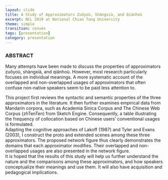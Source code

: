 ```yaml
---
layout: slide
title: A Study of Approximators Zuǒyoù, Shàngxià, and Qiánhoù
excerpt: NCL 2019 at National Chiao Tung University
theme: simple
transition: convex
tags: [presentation]
category: presentation
---
```

<section data-markdown>


### ABSTRACT
Many attempts have been made to discuss the properties of approximators zuǒyoù,
shàngxià, and qiánhoù. However, most research particularly focuses on individual
meanings. A more systematic account of the overlapped and non-overlapped usages of
approximators that often confuse non-native speakers seem to be paid less attention to.

</section>

<section data-markdown>
This project first reviews the syntactic and semantic properties of the three approximators
in the literature. It then further examines empirical data from Mandarin corpora, such as
Academia Sinica Corpus and The Chinese Web Corpus (zhTenTen) from Sketch Engine.
Consequently, a table illustrating the frequency of collocation based on Chinese users’
conventional usages is formulated.

</section>

<section data-markdown>
Adapting the cognitive approaches of Lakoff (1987)
and Tyler and Evans (2003), I construct the proto and extended scenes among these three
approximators. The proposed network figure thus clearly demonstrates the domains that
each approximator modifies. Their overlapped and non-overlapped usages are also
presented in the network figure. 

</section>
<section data-markdown>
It is hoped that the results of this study will help us further understand the nature and the comparisons among these approximators, and how speakers
conceptualize their meanings and use them. It will also have acquisition and pedagogical
implications.


</section>